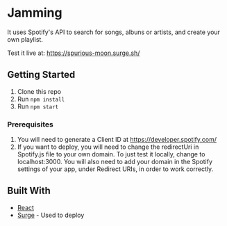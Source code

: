 # Jamming

It uses Spotify's API to search for songs, albuns or artists, and create your own playlist.

Test it live at: https://spurious-moon.surge.sh/ 

## Getting Started

1. Clone this repo
2. Run `npm install`
3. Run `npm start`

### Prerequisites

1. You will need to generate a Client ID at https://developer.spotify.com/ 
2. If you want to deploy, you will need to change the redirectUri in Spotify.js file to your own domain. To just test it locally, change to localhost:3000. You will also need to add your domain in the Spotify settings of your app, under Redirect URIs, in order to work correctly.

## Built With

* [React](https://reactjs.org/)
* [Surge](https://surge.sh/) - Used to deploy